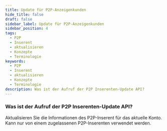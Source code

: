 ```yaml
---
title: Update für P2P-Anzeigenkunden
hide_title: false
draft: false
sidebar_label: Update für P2P-Anzeigenkunden
sidebar_position: 4
tags:
  - P2P
  - Inserent
  - aktualisieren
  - Konzepte
  - Terminologie
keywords:
  - P2P
  - Inserent
  - aktualisieren
  - Konzepte
  - Terminologie
description: Was ist der Aufruf der P2P Inserenten-Update API?
---
```


### Was ist der Aufruf der P2P Inserenten-Update API?

Aktualisieren Sie die Informationen des P2P-Inserent für das aktuelle Konto. Kann nur von einem zugelassenen P2P-Inserenten verwendet werden.

